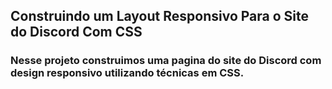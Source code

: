 ## Construindo um Layout Responsivo Para o Site do Discord Com CSS

### Nesse projeto construimos uma pagina do site do Discord com design responsivo utilizando técnicas em CSS.
 
